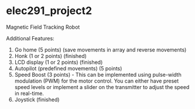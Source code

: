 # elec291_project2
Magnetic Field Tracking Robot

Additional Features:
1. Go home (5 points) (save movements in array and reverse movements)
2. Honk (1 or 2 points) (finished)
3. LCD display (1 or 2 points) (finished)
4. Autopilot  (predefined movements) (5 points)
5. Speed Boost (3 points)
         - This can be implemented using pulse-width modulation (PWM) for the motor control. You can either have preset speed levels or implement a slider on the transmitter to adjust the speed in real-time.
6. Joystick (finished) 
